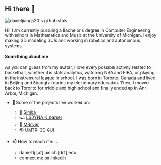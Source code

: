 ## Hi there 👋

![danieljiang520's github stats](https://github-readme-stats-sigma-five.vercel.app/api?username=danieljiang520&count_private=true)

Hi! I am currently pursuing a Bachelor's degree in Computer Engineering with minors in Mathematics and Music at the University of Michigan. I enjoy making 3D modeling GUIs and working in robotics and autonomous systems.

#### Something about me
As you can guess from my avatar, I love every possible activity related to basketball, whether it is stats analytics, watching NBA and FIBA, or playing in the instramural league in school. I was born in Toronto, Canada and lived in Beijing and Shanghai during my elementary education. Then, I moved back to Toronto for middle and high school and finally ended up in Ann Arbor, Michigan. 

- 🔭 Some of the projects I've worked on:
  - :dog: [Simba](https://github.com/danieljiang520/Simba)
  - 🏎️ [LSDYNA K_parser](https://github.com/danieljiang520/K_parser)
  - :rocket: [MRover](https://github.com/umrover/mrover-workspace)
  - :earth_americas: [UMTRI 3D GUI](https://github.com/danieljiang520/UMTRI_3DGUI)

- 📫 How to reach me: ...
  - danieldj [at] umich [dot] edu
  - connect me on [linkedin](https://www.linkedin.com/in/danieljiangdj/)
